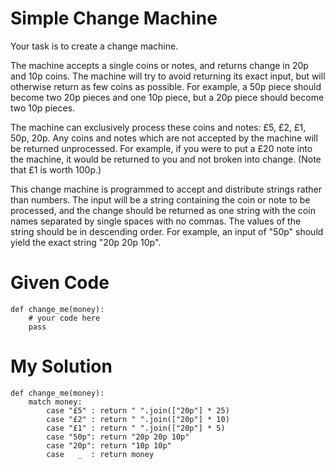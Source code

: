 # Simple Change Machine

Your task is to create a change machine.

The machine accepts a single coins or notes, and returns change in 20p and 10p coins. The machine will try to avoid returning its exact input, but will otherwise return as few coins as possible. For example, a 50p piece should become two 20p pieces and one 10p piece, but a 20p piece should become two 10p pieces.

The machine can exclusively process these coins and notes: £5, £2, £1, 50p, 20p. Any coins and notes which are not accepted by the machine will be returned unprocessed. For example, if you were to put a £20 note into the machine, it would be returned to you and not broken into change. (Note that £1 is worth 100p.)

This change machine is programmed to accept and distribute strings rather than numbers. The input will be a string containing the coin or note to be processed, and the change should be returned as one string with the coin names separated by single spaces with no commas. The values of the string should be in descending order. For example, an input of "50p" should yield the exact string "20p 20p 10p".

# Given Code

```{python}
def change_me(money): 
    # your code here
    pass
```

# My Solution

```{python}
def change_me(money): 
    match money:
        case "£5" : return " ".join(["20p"] * 25)
        case "£2" : return " ".join(["20p"] * 10)
        case "£1" : return " ".join(["20p"] * 5)
        case "50p": return "20p 20p 10p"
        case "20p": return "10p 10p"
        case   _  : return money
```
